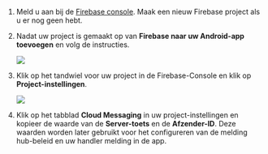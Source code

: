 

1. Meld u aan bij de [Firebase console](https://firebase.google.com/console/). Maak een nieuw Firebase project als u er nog geen hebt.
2. Nadat uw project is gemaakt op van **Firebase naar uw Android-app toevoegen** en volg de instructies.

    ![](./media/notification-hubs-enable-firebase-cloud-messaging/notification-hubs-add-firebase-to-android-app.png)

3. Klik op het tandwiel voor uw project in de Firebase-Console en klik op **Project-instellingen**.

    ![](./media/notification-hubs-enable-firebase-cloud-messaging/notification-hubs-firebase-console-project-settings.png)

4. Klik op het tabblad **Cloud Messaging** in uw project-instellingen en kopieer de waarde van de **Server-toets** en de **Afzender-ID**.  Deze waarden worden later gebruikt voor het configureren van de melding hub-beleid en uw handler melding in de app.
  
